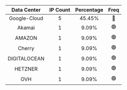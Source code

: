 | Data Center | IP Count | Percentage | Freq |
|:------------:|:--------:|:-----------:|:-----:|
| Google-Cloud | 5 | 45.45% | 🔴 |
| Akamai | 1 | 9.09% | 🟢 |
| AMAZON | 1 | 9.09% | 🟢 |
| Cherry | 1 | 9.09% | 🟢 |
| DIGITALOCEAN | 1 | 9.09% | 🟢 |
| HETZNER | 1 | 9.09% | 🟢 |
| OVH | 1 | 9.09% | 🟢 |